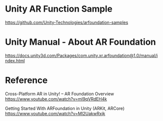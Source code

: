 # Unity AR Function Sample
https://github.com/Unity-Technologies/arfoundation-samples

# Unity Manual - About AR Foundation
https://docs.unity3d.com/Packages/com.unity.xr.arfoundation@1.0/manual/index.html

# Reference
Cross-Platform AR in Unity! – AR Foundation Overview <br/>
https://www.youtube.com/watch?v=ml9qVRdEH4k

Getting Started With ARFoundation in Unity (ARKit, ARCore) <br/>
https://www.youtube.com/watch?v=Ml2UakwRxjk
